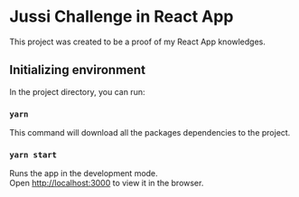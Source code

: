 # Jussi Challenge in React App

This project was created to be a proof of my React App knowledges.

## Initializing environment

In the project directory, you can run: 

### `yarn`

This command will download all the packages dependencies to the project.

### `yarn start`

Runs the app in the development mode.\
Open [http://localhost:3000](http://localhost:3000) to view it in the browser.
